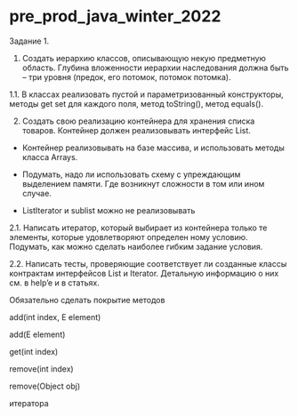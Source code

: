 # pre_prod_java_winter_2022

Задание 1.



1. Создать иерархию классов, описывающую некую предметную область. Глубина вложенности иерархии наследования должна быть – три уровня (предок, его потомок, потомок потомка).

1.1. В классах реализовать пустой и параметризованный конструкторы, методы get set  для каждого поля, метод toString(), метод equals().



2. Создать свою реализацию контейнера для хранения списка товаров. Контейнер должен реализовывать интерфейс List.

- Контейнер реализовывать на базе массива, и использовать методы класса Arrays.

- Подумать, надо ли использовать схему с упреждающим выделением памяти. Где возникнут сложности в том или ином случае.

- ListIterator и sublist можно не реализовывать

2.1. Написать итератор, который выбирает из контейнера только те элементы, которые удовлетворяют определен ному условию. Подумать, как можно сделать наиболее гибким задание условия.

2.2. Написать тесты, проверяющие соответствует ли созданные классы контрактам интерфейсов List и Iterator. Детальную информацию о них см. в help’e и в статьях.

Обязательно сделать покрытие методов

add(int index, E element)

add(E element)

get(int index)

remove(int index)

remove(Object obj)

итератора 

 